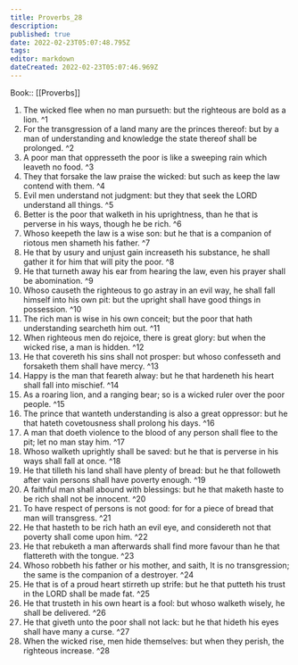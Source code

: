 ```yaml
---
title: Proverbs_28
description: 
published: true
date: 2022-02-23T05:07:48.795Z
tags: 
editor: markdown
dateCreated: 2022-02-23T05:07:46.969Z
---
```


 Book:: [[Proverbs]]
 1. The wicked flee when no man pursueth: but the righteous are bold as a lion. ^1
 2. For the transgression of a land many are the princes thereof: but by a man of understanding and knowledge the state thereof shall be prolonged. ^2
 3. A poor man that oppresseth the poor is like a sweeping rain which leaveth no food. ^3
 4. They that forsake the law praise the wicked: but such as keep the law contend with them. ^4
 5. Evil men understand not judgment: but they that seek the LORD understand all things. ^5
 6. Better is the poor that walketh in his uprightness, than he that is perverse in his ways, though he be rich. ^6
 7. Whoso keepeth the law is a wise son: but he that is a companion of riotous men shameth his father. ^7
 8. He that by usury and unjust gain increaseth his substance, he shall gather it for him that will pity the poor. ^8
 9. He that turneth away his ear from hearing the law, even his prayer shall be abomination. ^9
 10. Whoso causeth the righteous to go astray in an evil way, he shall fall himself into his own pit: but the upright shall have good things in possession. ^10
 11. The rich man is wise in his own conceit; but the poor that hath understanding searcheth him out. ^11
 12. When righteous men do rejoice, there is great glory: but when the wicked rise, a man is hidden. ^12
 13. He that covereth his sins shall not prosper: but whoso confesseth and forsaketh them shall have mercy. ^13
 14. Happy is the man that feareth alway: but he that hardeneth his heart shall fall into mischief. ^14
 15. As a roaring lion, and a ranging bear; so is a wicked ruler over the poor people. ^15
 16. The prince that wanteth understanding is also a great oppressor: but he that hateth covetousness shall prolong his days. ^16
 17. A man that doeth violence to the blood of any person shall flee to the pit; let no man stay him. ^17
 18. Whoso walketh uprightly shall be saved: but he that is perverse in his ways shall fall at once. ^18
 19. He that tilleth his land shall have plenty of bread: but he that followeth after vain persons shall have poverty enough. ^19
 20. A faithful man shall abound with blessings: but he that maketh haste to be rich shall not be innocent. ^20
 21. To have respect of persons is not good: for for a piece of bread that man will transgress. ^21
 22. He that hasteth to be rich hath an evil eye, and considereth not that poverty shall come upon him. ^22
 23. He that rebuketh a man afterwards shall find more favour than he that flattereth with the tongue. ^23
 24. Whoso robbeth his father or his mother, and saith, It is no transgression; the same is the companion of a destroyer. ^24
 25. He that is of a proud heart stirreth up strife: but he that putteth his trust in the LORD shall be made fat. ^25
 26. He that trusteth in his own heart is a fool: but whoso walketh wisely, he shall be delivered. ^26
 27. He that giveth unto the poor shall not lack: but he that hideth his eyes shall have many a curse. ^27
 28. When the wicked rise, men hide themselves: but when they perish, the righteous increase. ^28
